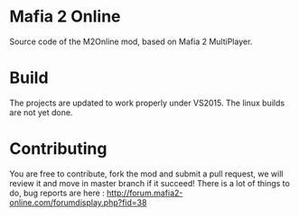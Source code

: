 # Mafia 2 Online
Source code of the M2Online mod, based on Mafia 2 MultiPlayer.

# Build
The projects are updated to work properly under VS2015. The linux builds are not yet done.

# Contributing
You are free to contribute, fork the mod and submit a pull request, we will review it and move in master branch if it succeed!
There is a lot of things to do, bug reports are here : http://forum.mafia2-online.com/forumdisplay.php?fid=38